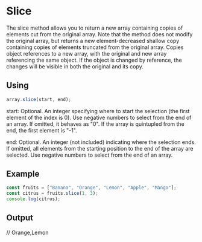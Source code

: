 # Slice

The slice method allows you to return a new array containing copies of elements cut from the original array. Note that the method does not modify the original array, but returns a new element-decreased shallow copy containing copies of elements truncated from the original array. Copies object references to a new array, with the original and new array referencing the same object. If the object is changed by reference, the changes will be visible in both the original and its copy.

## Using

```javascript
array.slice(start, end);
```
start: Optional. An integer specifying where to start the selection (the first element of the index is 0). Use negative numbers to select from the end of an array. If omitted, it behaves as "0". If the array is quintupled from the end, the first element is "-1".

end: Optional. An integer (not included) indicating where the selection ends. If omitted, all elements from the starting position to the end of the array are selected. Use negative numbers to select from the end of an array.

## Example

```javascript
const fruits = ["Banana", "Orange", "Lemon", "Apple", "Mango"];
const citrus = fruits.slice(1, 3);
console.log(citrus);
```
## Output

// Orange,Lemon